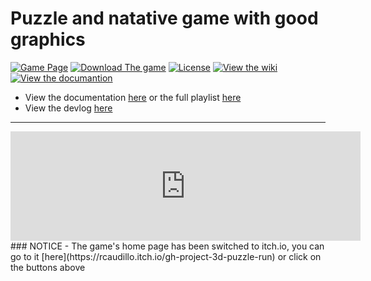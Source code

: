 # Puzzle and natative game with good graphics
[![Game Page](https://badgen.net/badge/Go%20To%20The/HOME%20PAGE/orange)](https://rcaudillo.itch.io/gh-project-3d-puzzle-run)
[![Download The game](https://badgen.net/badge/Download/Direct%20Download/?color=blue&icon=windows&label)](https://rcaudillo.itch.io/gh-project-3d-puzzle-run/download/q2PJ_b_uFuHjj1DFHP9_xbZQPPaGwHj2apeXechY)
[![License](https://badgen.net/badge/license/MIT/cyan)](https://github.com/rcaudillo/GH-3d-platformer/blob/main/LICENSE)
[![View the wiki](https://badgen.net/badge/View%20The/WIKI/orange)](https://github.com/rcaudillo/GH-3d-puzzle/wiki)
[![View the documantion](https://badgen.net/badge/View%20The/DOCUMENTATION/orange)](https://github.com/rcaudillo/GH-3d-platformer/projects/1)
* View the documentation [here](https://github.com/rcaudillo/GH-3d-platformer/projects/1) or the full playlist [here]()
* View the devlog [here](https://rcaudillo.itch.io/gh-project-3d-puzzle-run/devlog)
***
<iframe frameborder="0" src="https://itch.io/embed/841895?border_width=5&amp;bg_color=222222&amp;fg_color=eeeeee&amp;border_color=363636" width="560" height="175"><a     href="https://rcaudillo.itch.io/gh-project-3d-treasure-run">Treasure run by rcaudillo</a></iframe>
### NOTICE - The game's home page has been switched to itch.io, you can go to it [here](https://rcaudillo.itch.io/gh-project-3d-puzzle-run) or click on the buttons above
